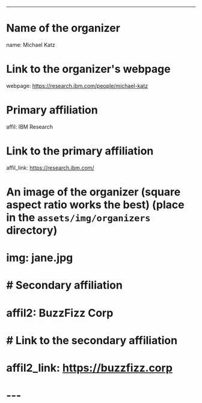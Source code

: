 ---
# Name of the organizer
name: Michael Katz

# Link to the organizer's webpage
webpage: https://research.ibm.com/people/michael-katz

# Primary affiliation
affil: IBM Research
# Link to the primary affiliation
affil_link: https://research.ibm.com/

# An image of the organizer (square aspect ratio works the best) (place in the `assets/img/organizers` directory)
# img: jane.jpg

# # Secondary affiliation
# affil2: BuzzFizz Corp
# # Link to the secondary affiliation
# affil2_link: https://buzzfizz.corp
# ---
